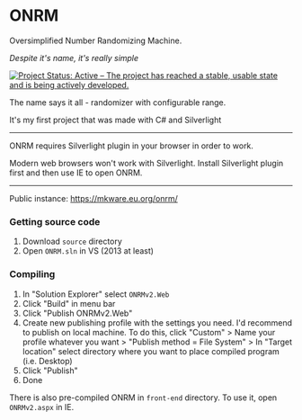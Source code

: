 # ONRM
Oversimplified Number Randomizing Machine.

*Despite it's name, it's really simple*

[![Project Status: Active – The project has reached a stable, usable state and is being actively developed.](https://www.repostatus.org/badges/latest/active.svg)](https://www.repostatus.org/#active)

The name says it all - randomizer with configurable range.

It's my first project that was made with C# and Silverlight

---

ONRM requires Silverlight plugin in your browser in order to work.

Modern web browsers won't work with Silverlight. Install Silverlight plugin first and then use IE to open ONRM.

---

Public instance: https://mkware.eu.org/onrm/

### Getting source code

1. Download `source` directory
2. Open `ONRM.sln` in VS (2013 at least)

### Compiling

1. In "Solution Explorer" select `ONRMv2.Web`
2. Click "Build" in menu bar
3. Click "Publish ONRMv2.Web"
4. Create new publishing profile with the settings you need. I'd recommend to publish on local machine. To do this, click "Custom" > Name your profile whatever you want > "Publish method = File System" > In "Target location" select directory where you want to place compiled program (i.e. Desktop)
5. Click "Publish"
6. Done

There is also pre-compiled ONRM in `front-end` directory. To use it, open `ONRMv2.aspx` in IE.
